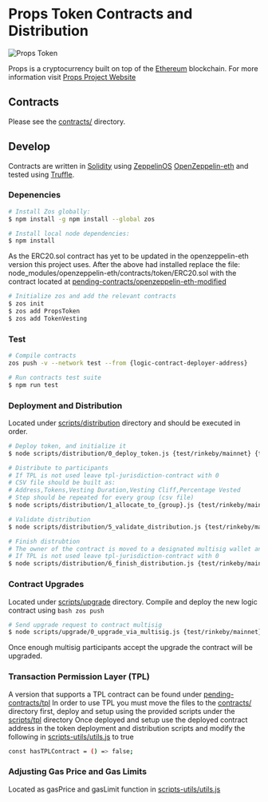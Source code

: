 # Props Token Contracts and Distribution

![Props Token](https://github.com/PROPSProject/props-token-distribution/blob/feature/http/docs/props-logo.png?raw=true)

Props is a cryptocurrency built on top of the [Ethereum][ethereum] blockchain.
For more information visit [Props Project Website](https://propsproject.com/)

## Contracts

Please see the [contracts/](contracts) directory.

## Develop

Contracts are written in [Solidity][solidity] using [ZeppelinOS](https://github.com/zeppelinos/zos) [OpenZeppelin-eth](https://github.com/OpenZeppelin/openzeppelin-eth) and tested using [Truffle][truffle].

### Depenencies

```bash
# Install Zos globally:
$ npm install -g npm install --global zos

# Install local node dependencies:
$ npm install
```
As the ERC20.sol contract has yet to be updated in the openzeppelin-eth version this project uses. After the above had installed replace the file:
node_modules/openzeppelin-eth/contracts/token/ERC20.sol with the contract located at [pending-contracts/openzeppelin-eth-modified](pending-contracts/openzeppelin-eth-modified)

```bash
# Initialize zos and add the relevant contracts
$ zos init
$ zos add PropsToken
$ zos add TokenVesting
```
### Test

```bash
# Compile contracts
zos push -v --network test --from {logic-contract-deployer-address}

# Run contracts test suite
$ npm run test
```

### Deployment and Distribution

Located under [scripts/distribution](scripts/distribution) directory and should be executed in order.

```bash
# Deploy token, and initialize it
$ node scripts/distribution/0_deploy_token.js {test/rinkeby/mainnet} {timestamp-from-which-transfers-are-available}

# Distribute to participants
# If TPL is not used leave tpl-jurisdiction-contract with 0
# CSV file should be built as: 
# Address,Tokens,Vesting Duration,Vesting Cliff,Percentage Vested
# Step should be repeated for every group (csv file)
$ node scripts/distribution/1_allocate_to_{group}.js {test/rinkeby/mainnet} {tpl-jurisdiction-contract} {path-to-csv-file}

# Validate distribution
$ node scripts/distribution/5_validate_distribution.js {test/rinkeby/mainnet} group1,group2,...,groupN

# Finish distrubtion
# The owner of the contract is moved to a designated multisig wallet and so do all props not distributed
# If TPL is not used leave tpl-jurisdiction-contract with 0
$ node scripts/distribution/6_finish_distribution.js {test/rinkeby/mainnet} {tpl-jurisdiction-contract} {multisig-address-remaining-props} {multisig-address-contract-owner}
```
### Contract Upgrades

Located under [scripts/upgrade](scripts/upgrade) directory.
Compile and deploy the new logic contract using ```bash zos push```

```bash
# Send upgrade request to contract multisig
$ node scripts/upgrade/0_upgrade_via_multisig.js {test/rinkeby/mainnet} {multisig-address-contract-owner}
```
Once enough multisig participants accept the upgrade the contract will be upgraded.

### Transaction Permission Layer (TPL)

A version that supports a TPL contract can be found under [pending-contracts/tpl](pending-contracts/tpl)
In order to use TPL you must move the files to the [contracts/](contracts) directory first, deploy and setup using the provided scripts under the  [scripts/tpl](scripts/tpl) directory
Once deployed and setup use the deployed contract address in the token deployment and distribution scripts and modify the following in [scripts-utils/utils.js](scripts-utils/utils.js) to true
```bash
const hasTPLContract = () => false;
```

### Adjusting Gas Price and Gas Limits

Located as gasPrice and gasLimit function in [scripts-utils/utils.js](scripts-utils/utils.js)

[ethereum]: https://www.ethereum.org/

[solidity]: https://solidity.readthedocs.io/en/develop/
[truffle]: http://truffleframework.com/